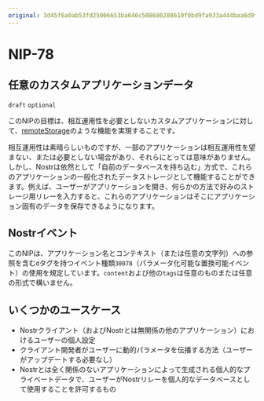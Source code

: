 ```yaml
---
original: 3d45f6a0ab53fd25006653ba646c508680288610f0bd9fa933a444baa6d9ff33
---
```


NIP-78
======

任意のカスタムアプリケーションデータ
-------------------------

`draft` `optional`

このNIPの目標は、相互運用性を必要としないカスタムアプリケーションに対して、[remoteStorage](https://remotestorage.io/)のような機能を実現することです。

相互運用性は素晴らしいものですが、一部のアプリケーションは相互運用性を望まない、または必要としない場合があり、それらにとっては意味がありません。しかし、Nostrは依然として「自前のデータベースを持ち込む」方式で、これらのアプリケーションの一般化されたデータストレージとして機能することができます。例えば、ユーザーがアプリケーションを開き、何らかの方法で好みのストレージ用リレーを入力すると、これらのアプリケーションはそこにアプリケーション固有のデータを保存できるようになります。

## Nostrイベント

このNIPは、アプリケーション名とコンテキスト（または任意の文字列）への参照を含む`d`タグを持つイベント種類`30078`（パラメータ化可能な置換可能イベント）の使用を規定しています。`content`および他の`tags`は任意のものまたは任意の形式で構いません。

## いくつかのユースケース

 - Nostrクライアント（およびNostrとは無関係の他のアプリケーション）におけるユーザーの個人設定
 - クライアント開発者がユーザーに動的パラメータを伝播する方法（ユーザーがアップデートする必要なし）
 - Nostrとは全く関係のないアプリケーションによって生成される個人的なプライベートデータで、ユーザーがNostrリレーを個人的なデータベースとして使用することを許可するもの